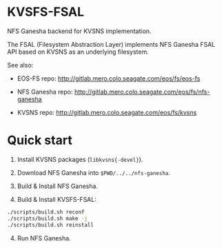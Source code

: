 # KVSFS-FSAL

NFS Ganesha backend for KVSNS implementation.

The FSAL (Filesystem Abstraction Layer) implements
NFS Ganesha FSAL API based on KVSNS as an underlying filesystem.

See also:

* EOS-FS repo: http://gitlab.mero.colo.seagate.com/eos/fs/eos-fs

* NFS Ganesha repo: http://gitlab.mero.colo.seagate.com/eos/fs/nfs-ganesha

* KVSNS repo: http://gitlab.mero.colo.seagate.com/eos/fs/kvsns


# Quick start

1. Install KVSNS packages (`libkvsns{-devel}`).

2. Download NFS Ganesha into `$PWD/../../nfs-ganesha`.

3. Build & Install NFS Ganesha.

4. Build & Install KVSFS-FSAL:

```sh
./scripts/build.sh reconf
./scripts/build.sh make -j
./scripts/build.sh reinstall
```

4. Run NFS Ganesha.
